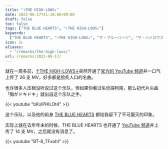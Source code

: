 ```yaml
---
title: "↑THE HIGH-LOWS↓"
date: 2022-06-17T21:18:06+09:00
draft: false
toc: false
tags: ["THE BLUE HEARTS", "↑THE HIGH-LOWS↓"]
keywords:
  ["THE BLUE HEARTS", "↑THE HIGH-LOWS↓", "ザ・ブルーハーツ", "ザ・ハイロウズ"]
icon: 👍
aliases:
  - "/remarks/the-high-lows/"
url: /remarks/2022-06-17/
---
```


就在一周多前，[↑THE HIGH-LOWS↓](https://ja.wikipedia.org/wiki/THE_HIGH-LOWS)突然开通了[官方的 YouTube 频道](https://www.youtube.com/channel/UCs2l0adXulEWmC8WyZlu57Q "THE HIGH-LOWS オフィシャルYouTubeチャンネル")并一口气上传了 26 支 MV，好多都是脍炙人口的名曲。

也许很多人压根没听说过这个乐队，但如果你看过名侦探柯南，那么初代片头曲「胸がドキドキ」就出自这个乐队之手。

{{< youtube "bKxlPHlLOt4" >}}

这个乐队，以及他的前身 [THE BLUE HEARTS](https://ja.wikipedia.org/wiki/THE_BLUE_HEARTS) 都给我留下了不可磨灭的印象。

实际上就在去年年末的时候，THE BLUE HEARTS 也开通了 [YouTube 频道](https://www.youtube.com/c/thebluehearts "THE BLUE HEARTS")并上传了 14 支 MV，之后就没有消息了。

{{< youtube "BT-8_TFxohI" >}}
